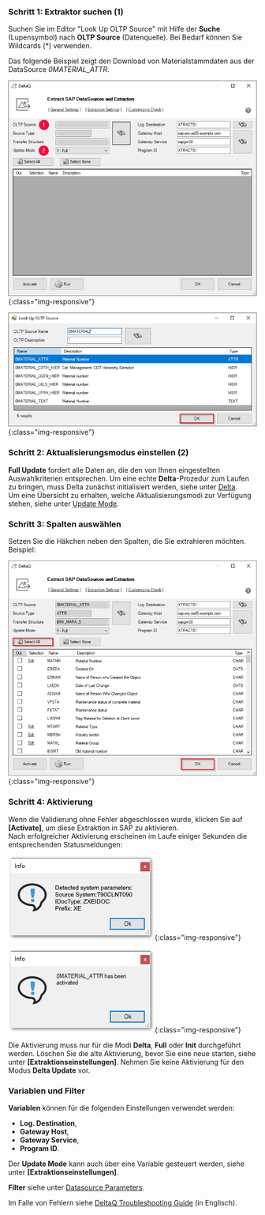 
### Schritt 1: Extraktor suchen (1)

Suchen Sie im Editor "Look Up OLTP Source" mit Hilfe der **Suche** (Lupensymbol) nach **OLTP Source** (Datenquelle). Bei Bedarf können Sie Wildcards (*) verwenden.

Das folgende Beispiel zeigt den Download von Materialstammdaten aus der DataSource *0MATERIAL_ATTR*.

![search-ds-mat-attr](/img/content/search-ds-mat-attr.png){:class="img-responsive"}

![search-ds-mat-attr](/img/content/search-ds-mat-attr2.png){:class="img-responsive"}

### Schritt 2: Aktualisierungsmodus einstellen (2)

**Full Update** fordert alle Daten an, die den von Ihnen eingestellten Auswahlkriterien entsprechen. Um eine echte **Delta**-Prozedur zum Laufen zu bringen, muss Delta zunächst initialisiert werden, siehe unter [Delta](./child-delta).<br>
Um eine Übersicht zu erhalten, welche Aktualisierungsmodi zur Verfügung stehen, siehe unter [Update Mode](./update-modus).

### Schritt 3: Spalten auswählen

Setzen Sie die Häkchen neben den Spalten, die Sie extrahieren möchten. Beispiel:

![Deltaq-Define-Data-Source-Filled](/img/content/Deltaq-Define-Data-Source-Filled.png){:class="img-responsive"}

### Schritt 4: Aktivierung

Wenn die Validierung ohne Fehler abgeschlossen wurde, klicken Sie auf **[Activate]**, um diese Extraktion in SAP zu aktivieren.<br> 
Nach erfolgreicher Aktivierung erscheinen im Laufe einiger Sekunden die entsprechenden Statusmeldungen:

![Deltaq-System-Parameters-Info](/img/content/Deltaq-System-Parameters-Info.png){:class="img-responsive"}

![Deltaq-Generation-Successfull-Info](/img/content/Deltaq-Generation-Successfull-Info.png){:class="img-responsive"}

Die Aktivierung muss nur für die Modi **Delta**, **Full** oder **Init** durchgeführt werden.
Löschen Sie die alte Aktivierung, bevor Sie eine neue starten, siehe unter **[Extraktionseinstellungen]**.
Nehmen Sie keine Aktivierung für den Modus **Delta Update** vor. 

### Variablen und Filter

**Variablen** können für die folgenden Einstellungen verwendet werden:
* **Log. Destination**, 
* **Gateway Host**,
* **Gateway Service**,
* **Program ID**.  

Der **Update Mode** kann auch über eine Variable gesteuert werden, siehe unter **[Extraktionseinstellungen]**.

**Filter** siehe unter [Datasource Parameters](./datasource-parameter).
 
Im Falle von Fehlern siehe [DeltaQ Troubleshooting Guide](https://kb.theobald-software.com/troubleshooting/deltaq-troubleshooting-guide) (in Englisch).